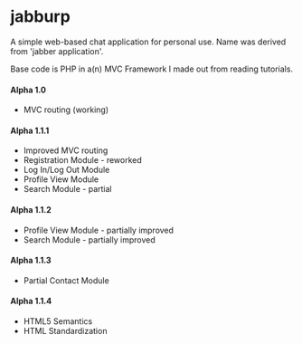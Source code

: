 # jabburp
A simple web-based chat application for personal use. Name was derived from 'jabber application'.

Base code is PHP in a(n) MVC Framework I made out from reading tutorials.

#### Alpha 1.0
- MVC routing (working)

#### Alpha 1.1.1
- Improved MVC routing
- Registration Module - reworked
- Log In/Log Out Module
- Profile View Module
- Search Module - partial

#### Alpha 1.1.2
- Profile View Module - partially improved
- Search Module - partially improved

#### Alpha 1.1.3
- Partial Contact Module

#### Alpha 1.1.4
- HTML5 Semantics
- HTML Standardization